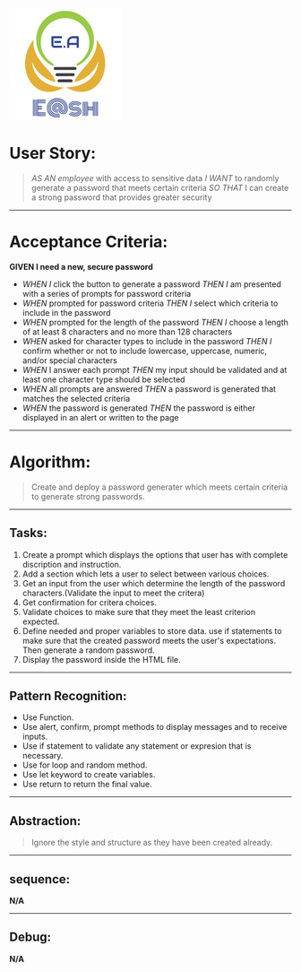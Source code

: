 ![Build Status](./image/SmallSquareLogoJpg.jpg)

# User Story:

>*AS AN employee* with access to sensitive data
>*I WANT* to randomly generate a password that meets certain criteria
>*SO THAT* I can create a strong password that provides greater security

---

# Acceptance Criteria:
**GIVEN I need a new, secure password**
- *WHEN I* click the button to generate a password
  *THEN I* am presented with a series of prompts for password criteria
- *WHEN* prompted for password criteria
  *THEN I* select which criteria to include in the password
- *WHEN* prompted for the length of the password
  *THEN I* choose a length of at least 8 characters and no more than 128 characters
- *WHEN* asked for character types to include in the password
  *THEN I* confirm whether or not to include lowercase, uppercase, numeric, and/or special characters
- *WHEN* I answer each prompt
  *THEN* my input should be validated and at least one character type should be selected
- *WHEN* all prompts are answered
  *THEN* a password is generated that matches the selected criteria
- *WHEN* the password is generated
  *THEN* the password is either displayed in an alert or written to the page

---

# Algorithm:
>Create and deploy a  password generater which meets certain criteria to generate strong passwords.

---
## Tasks:
1. Create a prompt which displays the options that user has with complete discription and instruction.
2. Add a section which lets a user to select between various choices.
3. Get an input from the user which determine the length of the password characters.(Validate the input to meet the critera)
4. Get confirmation for critera choices.
5. Validate choices to make sure that they meet the least criterion expected.
6. Define needed and proper variables to store data. use if statements to make sure that the created password meets the user's expectations. Then generate a random password.
7. Display the password inside the HTML file. 

---
## Pattern Recognition:
- Use Function.
- Use alert, confirm, prompt methods to display messages and to receive inputs.
- Use if statement to validate any statement or expresion that is necessary.
- Use for loop and random method.
- Use let keyword to create variables.
- Use return to return the final value.

---
## Abstraction:
>Ignore the style and structure as they have been created already.

---
## sequence:
**N/A**

---
## Debug:
**N/A**